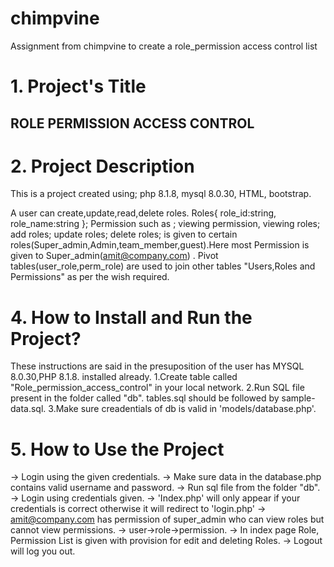 # chimpvine
Assignment from chimpvine to create a role_permission access control list

# 1. Project's Title
## ROLE PERMISSION ACCESS CONTROL

# 2. Project Description
This is a project created using;
php 8.1.8,
mysql 8.0.30,
HTML,
bootstrap.

A user can create,update,read,delete roles.
Roles{
      role_id:string,
      role_name:string
      };
Permission such as ;
  viewing permission,
  viewing roles;
  add roles;
  update roles;
  delete roles;
is given to certain roles(Super_admin,Admin,team_member,guest).Here most 
Permission is given to Super_admin(amit@company.com) .
Pivot tables(user_role,perm_role) are used to join other tables "Users,Roles and Permissions"
as per the wish required.

  


# 4. How to Install and Run the Project?
These instructions are said in the presuposition of the user has MYSQL 8.0.30,PHP 8.1.8. installed already.
1.Create table called "Role_permission_access_control" in your local network.
2.Run SQL file present in the folder called "db". tables.sql should be followed by sample-data.sql.
3.Make sure creadentials of db is valid in 'models/database.php'.



# 5. How to Use the Project
-> Login using the given credentials.
-> Make sure data in the database.php contains valid username and password. 
-> Run sql file from the folder "db".
-> Login using credentials given.
-> 'Index.php' will only appear if your credentials is correct otherwise it will redirect to 'login.php'
-> amit@company.com has permission of super_admin who can view roles but cannot view permissions.
-> user->role->permission.
-> In index page Role, Permission List is given with provision for edit and deleting Roles.
-> Logout will log you out.


